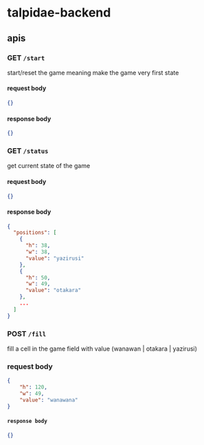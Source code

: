 # talpidae-backend 


## apis

### GET `/start`

start/reset the game meaning make the game very first state

#### request body

```json
{}
```

#### response body

```json
{}
```

### GET `/status`

get current state of the game

#### request body

```json
{}
```

#### response body

```json
{
  "positions": [
    {
      "h": 38,
      "w": 38,
      "value": "yazirusi"
    },
    {
      "h": 50,
      "w": 49,
      "value": "otakara"
    },
    ...
  ]
}
```

### POST `/fill`

fill a cell in the game field with value (wanawan | otakara | yazirusi)

### request body

```json
{
    "h": 120,
    "w": 49,
    "value": "wanawana"
}
```

#### `response body`

```json
{}
```
